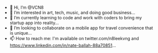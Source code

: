 - 👋 Hi, I’m @VCN8
- 👀 I’m interested in art, tech, music, and doing good business...
- 🌱 I’m currently learning to code and work with coders to bring my startup app into reality...
- 💞️ I’m looking to collaborate on a mobile app for travel convenience that is unique...
- 📫 How to reach me: I'm available on twitter.com/n8leekvng and https://www.linkedin.com/in/nate-ballah-88a70851...

<!---
VCN8/VCN8 is a ✨ special ✨ repository because its `README.md` (this file) appears on your GitHub profile.
You can click the Preview link to take a look at your changes.
--->
